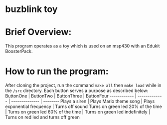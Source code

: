 buzblink toy
=
# Brief Overview:
This program operates as a toy which is used on an msp430 with an Edukit
BoosterPack.
# How to run the program:
After cloning the project, run the command ```make all``` then ```make load```
while in the ```/src``` directory.
Each button serves a purpose as described below:
ButtonOne | ButtonTwo | ButtonThree | ButtonFour
------------ | ------------- | -------------- | --------
Plays a siren | Plays Mario theme song | Plays exponential frequency | Turns off sound
Turns on green led 20% of the time | Turns on green led 60% of the time | Turns on green led indefinitely | Turns on red led and turns off green
